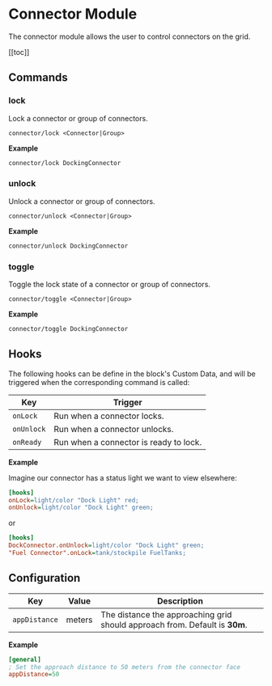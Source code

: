 # Connector Module
<!-- [< Modules](../Modules.md) -->

The connector module allows the user to control connectors on the grid.

[[toc]]

## Commands

### lock
Lock a connector or group of connectors.

```
connector/lock <Connector|Group>
```

**Example**

```bash title="Terminal"
connector/lock DockingConnector
```

### unlock
Unlock a connector or group of connectors.

```
connector/unlock <Connector|Group>
```

**Example**

```bash title="Terminal"
connector/unlock DockingConnector
```

### toggle
Toggle the lock state of a connector or group of connectors.

```
connector/toggle <Connector|Group>
```

**Example**

```bash title="Terminal"
connector/toggle DockingConnector
```

## Hooks

The following hooks can be define in the block's Custom Data, and will be triggered when the corresponding command is called:

|Key                | Trigger                                       |
|-                  |-                                              |
| `onLock`          | Run when a connector locks.         |
| `onUnlock`        | Run when a connector unlocks.        |
| `onReady`         | Run when a connector is ready to lock.     |

**Example**

Imagine our connector has a status light we want to view elsewhere:

```ini title="DockConnector > Custom Data"
[hooks]
onLock=light/color "Dock Light" red;
onUnlock=light/color "Dock Light" green;
```
or

```ini title="Mother > Custom Data"
[hooks]
DockConnector.onUnlock=light/color "Dock Light" green;
"Fuel Connector".onLock=tank/stockpile FuelTanks;
```

## Configuration

|Key| Value| Description|
|-|-|-|
|`appDistance`| meters | The distance the approaching grid should approach from. Default is **30m**. |

**Example**

```ini title="DockConnector > Custom Data"
[general]
; Set the approach distance to 50 meters from the connector face
appDistance=50
```
